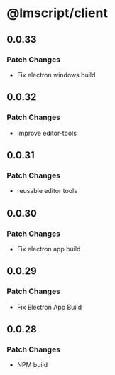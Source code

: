 # @lmscript/client

## 0.0.33

### Patch Changes

- Fix electron windows build

## 0.0.32

### Patch Changes

- Improve editor-tools

## 0.0.31

### Patch Changes

- reusable editor tools

## 0.0.30

### Patch Changes

- Fix electron app build

## 0.0.29

### Patch Changes

- Fix Electron App Build

## 0.0.28

### Patch Changes

- NPM build
